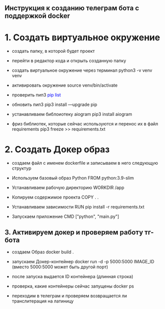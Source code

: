 ## Инструкция к созданию телеграм бота с поддержкой docker
# 1. Создать виртуальное окружение
- создать папку, в которой будет проект
- перейти в редактор кода и открыть созданную папку
- создать виртуальное окружение через терминал
python3 -v venv venv

- активировать окружение
source venv/bin/activate

- проверить пип3
<span style="color: blue">pip list</span>

- обновить пип3
pip3 install —upgrade pip

- устанавливаем библоиотеку aiogram
pip3 install aiogram

- фриз библиотек, которые сейчас используются и перенос их в файл requirements
pip3 freeze >> requirements.txt

# 2. Cоздать Докер образ
- создаем файл с именем dockerfile  и записываем в него следующую структур

- Используем базовый образ Python
FROM python:3.9-slim

- Устанавливаем рабочую директорию
WORKDIR /app

- Копируем содержимое проекта
COPY . .

- Устанавливаем зависимости
RUN pip install -r requirements.txt

- Запускаем приложение
CMD ["python", "main.py"]

## 3. Активируем докер и проверяем работу тг-бота
- создаем Образ
docker build .

- запускаем Докер-контейнер
docker run -d -p 5000:5000 IMAGE_ID
(вместо 5000:5000 может быть другой порт)

- после запуска выдается ID контейнера (длинная строка)
- проверка, какие контейнеры сейчас запущены
docker ps

- переходим в телеграм и проверяем возвращается ли транслитерация на латиницу
